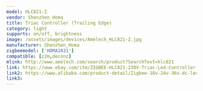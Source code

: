 ```yaml
---
model: HLC821-Z
vendor: Shenzhen Homa
title: Triac Controller (Trailing Edge)
category: light
supports: on/off, brightness
image: /assets/images/devices/Amelech_HLC821-Z.jpg
manufacturer: Shenzhen_Homa
zigbeemodel: ['HOMA1031']
compatible: [z2m,deconz]
mlink: http://www.amelech.com/search/product?SearchText=hlc821
link: https://www.ebay.com/itm/ZIGBEE-HLC821-230V-Triac-Led-Controller-Kontroller-Treiber-Dimmer-for-Echo-Plus/113530902178
link2: https://www.alibaba.com/product-detail/Zigbee-18v-24v-36v-dc-led_62002671078.html
link3: 
---
```

